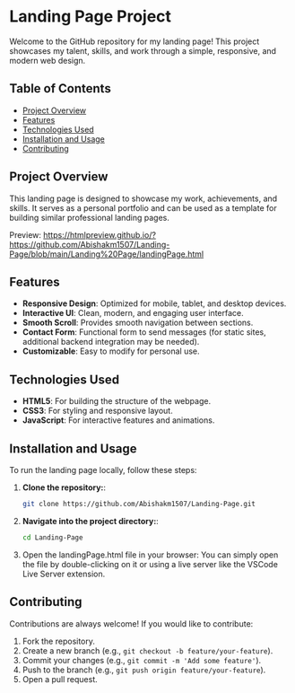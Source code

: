# Landing Page Project

Welcome to the GitHub repository for my landing page! This project showcases my talent, skills, and work through a simple, responsive, and modern web design.

## Table of Contents
- [Project Overview](#project-overview)
- [Features](#features)
- [Technologies Used](#technologies-used)
- [Installation and Usage](#installation-and-usage)
- [Contributing](#contributing)

## Project Overview

This landing page is designed to showcase my work, achievements, and skills. It serves as a personal portfolio and can be used as a template for building similar professional landing pages.

Preview: https://htmlpreview.github.io/?https://github.com/Abishakm1507/Landing-Page/blob/main/Landing%20Page/landingPage.html

## Features

- **Responsive Design**: Optimized for mobile, tablet, and desktop devices.
- **Interactive UI**: Clean, modern, and engaging user interface.
- **Smooth Scroll**: Provides smooth navigation between sections.
- **Contact Form**: Functional form to send messages (for static sites, additional backend integration may be needed).
- **Customizable**: Easy to modify for personal use.

## Technologies Used

- **HTML5**: For building the structure of the webpage.
- **CSS3**: For styling and responsive layout.
- **JavaScript**: For interactive features and animations.
  

## Installation and Usage

To run the landing page locally, follow these steps:

1. **Clone the repository:**:
   ```bash
   git clone https://github.com/Abishakm1507/Landing-Page.git
   
2. **Navigate into the project directory:**:
   ```bash
   cd Landing-Page

3. Open the landingPage.html file in your browser: You can simply open the file by double-clicking on it or using a live server like the VSCode Live Server extension.

## Contributing

Contributions are always welcome! If you would like to contribute:

1. Fork the repository.
2. Create a new branch (e.g., `git checkout -b feature/your-feature`).
3. Commit your changes (e.g., `git commit -m 'Add some feature'`).
4. Push to the branch (e.g., `git push origin feature/your-feature`).
5. Open a pull request.

